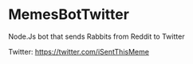 # MemesBotTwitter
Node.Js bot that sends Rabbits from Reddit to Twitter 

Twitter: https://twitter.com/iSentThisMeme